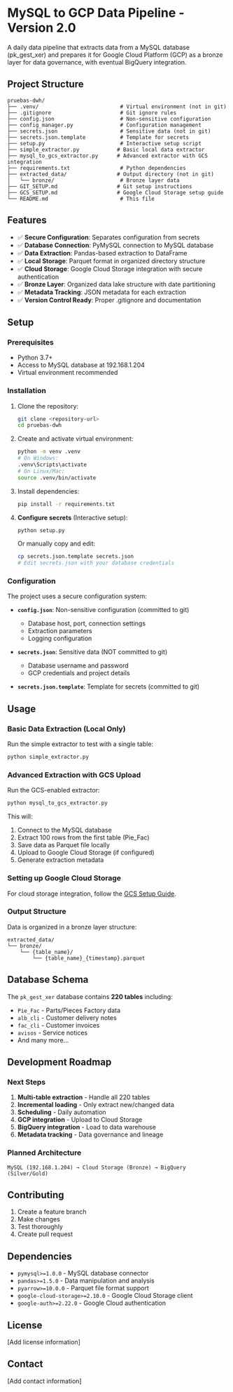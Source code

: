 # MySQL to GCP Data Pipeline - Version 2.0

A daily data pipeline that extracts data from a MySQL database (pk_gest_xer) and prepares it for Google Cloud Platform (GCP) as a bronze layer for data governance, with eventual BigQuery integration.

## Project Structure

```
pruebas-dwh/
├── .venv/                          # Virtual environment (not in git)
├── .gitignore                      # Git ignore rules
├── config.json                     # Non-sensitive configuration
├── config_manager.py               # Configuration management
├── secrets.json                    # Sensitive data (not in git)
├── secrets.json.template           # Template for secrets
├── setup.py                        # Interactive setup script
├── simple_extractor.py            # Basic local data extractor
├── mysql_to_gcs_extractor.py      # Advanced extractor with GCS integration
├── requirements.txt                # Python dependencies
├── extracted_data/                # Output directory (not in git)
│   └── bronze/                     # Bronze layer data
├── GIT_SETUP.md                   # Git setup instructions
├── GCS_SETUP.md                   # Google Cloud Storage setup guide
└── README.md                       # This file
```

## Features

- ✅ **Secure Configuration**: Separates configuration from secrets
- ✅ **Database Connection**: PyMySQL connection to MySQL database
- ✅ **Data Extraction**: Pandas-based extraction to DataFrame
- ✅ **Local Storage**: Parquet format in organized directory structure
- ✅ **Cloud Storage**: Google Cloud Storage integration with secure authentication
- ✅ **Bronze Layer**: Organized data lake structure with date partitioning
- ✅ **Metadata Tracking**: JSON metadata for each extraction
- ✅ **Version Control Ready**: Proper .gitignore and documentation

## Setup

### Prerequisites

- Python 3.7+
- Access to MySQL database at 192.168.1.204
- Virtual environment recommended

### Installation

1. Clone the repository:
   ```bash
   git clone <repository-url>
   cd pruebas-dwh
   ```

2. Create and activate virtual environment:
   ```bash
   python -m venv .venv
   # On Windows:
   .venv\Scripts\activate
   # On Linux/Mac:
   source .venv/bin/activate
   ```

3. Install dependencies:
   ```bash
   pip install -r requirements.txt
   ```

4. **Configure secrets** (Interactive setup):
   ```bash
   python setup.py
   ```
   
   Or manually copy and edit:
   ```bash
   cp secrets.json.template secrets.json
   # Edit secrets.json with your database credentials
   ```

### Configuration

The project uses a secure configuration system:

- **`config.json`**: Non-sensitive configuration (committed to git)
  - Database host, port, connection settings
  - Extraction parameters
  - Logging configuration

- **`secrets.json`**: Sensitive data (NOT committed to git)
  - Database username and password
  - GCP credentials and project details

- **`secrets.json.template`**: Template for secrets (committed to git)

## Usage

### Basic Data Extraction (Local Only)

Run the simple extractor to test with a single table:

```bash
python simple_extractor.py
```

### Advanced Extraction with GCS Upload

Run the GCS-enabled extractor:

```bash
python mysql_to_gcs_extractor.py
```

This will:
1. Connect to the MySQL database
2. Extract 100 rows from the first table (Pie_Fac)
3. Save data as Parquet file locally
4. Upload to Google Cloud Storage (if configured)
5. Generate extraction metadata

### Setting up Google Cloud Storage

For cloud storage integration, follow the [GCS Setup Guide](GCS_SETUP.md).

### Output Structure

Data is organized in a bronze layer structure:
```
extracted_data/
└── bronze/
    └── {table_name}/
        └── {table_name}_{timestamp}.parquet
```

## Database Schema

The `pk_gest_xer` database contains **220 tables** including:
- `Pie_Fac` - Parts/Pieces Factory data
- `alb_cli` - Customer delivery notes
- `fac_cli` - Customer invoices
- `avisos` - Service notices
- And many more...

## Development Roadmap

### Next Steps
1. **Multi-table extraction** - Handle all 220 tables
2. **Incremental loading** - Only extract new/changed data
3. **Scheduling** - Daily automation
4. **GCP integration** - Upload to Cloud Storage
5. **BigQuery integration** - Load to data warehouse
6. **Metadata tracking** - Data governance and lineage

### Planned Architecture

```
MySQL (192.168.1.204) → Cloud Storage (Bronze) → BigQuery (Silver/Gold)
```

## Contributing

1. Create a feature branch
2. Make changes
3. Test thoroughly
4. Create pull request

## Dependencies

- `pymysql>=1.0.0` - MySQL database connector
- `pandas>=1.5.0` - Data manipulation and analysis
- `pyarrow>=10.0.0` - Parquet file format support
- `google-cloud-storage>=2.10.0` - Google Cloud Storage client
- `google-auth>=2.22.0` - Google Cloud authentication

## License

[Add license information]

## Contact

[Add contact information]
